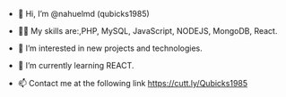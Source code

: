 - 👋 Hi, I’m @nahuelmd (qubicks1985)
  
- 🥷🏻 My skills are:,PHP, MySQL, JavaScript, NODEJS, MongoDB, React.

- 👀 I’m interested in new projects and technologies.

- 🌱 I’m currently learning REACT.

- 📫 Contact me at the following link https://cutt.ly/Qubicks1985
